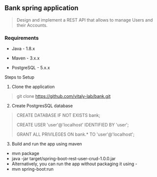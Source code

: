 ## Bank spring application

>Design and implement a REST API that allows to manage Users and their Accounts.

### Requirements

* Java - 1.8.x

* Maven - 3.x.x

* PostgreSQL - 5.x.x

Steps to Setup

1. Clone the application
>git clone https://github.com/vitaly-lab/bank.git

2. Create PostgresSQL database

>CREATE DATABASE IF NOT EXISTS bank;
>
>CREATE USER 'user'@'localhost' IDENTIFIED BY 'user';
>
>GRANT ALL PRIVILEGES ON bank.* TO 'user'@'localhost';

3. Build and run the app using maven

  *   mvn package
  *   java -jar target/spring-boot-rest-user-crud-1.0.0.jar
  *   Alternatively, you can run the app without packaging it using -
  *   mvn spring-boot:run
